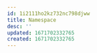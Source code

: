 ```yaml
---
id: 1i2111ho2kz732nc798djww
title: Namespace
desc: ''
updated: 1671702332765
created: 1671702332765
---
```

